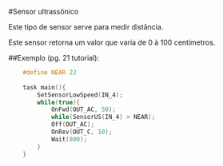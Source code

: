 #Sensor ultrassônico

Este tipo de sensor serve para medir distância.

Este sensor retorna um valor que varia de 0 à 100 centímetros.
	
##Exemplo (pg. 21 tutorial):
```c
	#define NEAR 22
	
	task main(){
		SetSensorLowSpeed(IN_4);
		while(true){
			OnFwd(OUT_AC, 50);
			while(SensorUS(IN_4) > NEAR);
			Off(OUT_AC);
			OnRev(OUT_C, 10);
			Wait(800);
		}
	}
```
